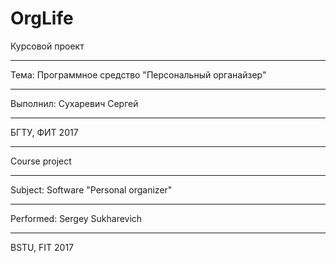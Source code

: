 # OrgLife
Курсовой проект
***
Тема: Программное средство "Персональный органайзер"
***
Выполнил: Сухаревич Сергей
***
БГТУ, ФИТ 2017
***
Course project
***
Subject: Software "Personal organizer"
***
Performed: Sergey Sukharevich
***
BSTU, FIT 2017